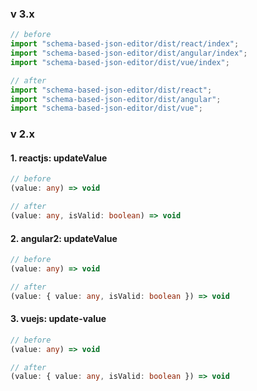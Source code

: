 ### v 3.x

```ts
// before
import "schema-based-json-editor/dist/react/index";
import "schema-based-json-editor/dist/angular/index";
import "schema-based-json-editor/dist/vue/index";

// after
import "schema-based-json-editor/dist/react";
import "schema-based-json-editor/dist/angular";
import "schema-based-json-editor/dist/vue";
```

### v 2.x

#### 1. reactjs: updateValue

```ts
// before
(value: any) => void

// after
(value: any, isValid: boolean) => void
```

#### 2. angular2: updateValue

```ts
// before
(value: any) => void

// after
(value: { value: any, isValid: boolean }) => void
```

#### 3. vuejs: update-value

```ts
// before
(value: any) => void

// after
(value: { value: any, isValid: boolean }) => void
```

